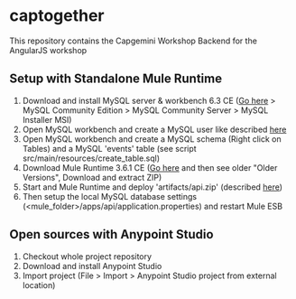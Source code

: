 # captogether

This repository contains the Capgemini Workshop Backend for the AngularJS workshop

## Setup with Standalone Mule Runtime

1. Download and install MySQL server & workbench 6.3 CE ([Go here](https://www.mysql.de/downloads/) > MySQL Community Edition > MySQL Community Server > MySQL Installer MSI)
1. Open MySQL workbench and create a MySQL user like described [here](https://dev.mysql.com/doc/refman/5.1/en/adding-users.html)
1. Open MySQL workbench and create a MySQL schema (Right click on Tables) and a MySQL 'events' table (see script src/main/resources/create_table.sql)
1. Download Mule Runtime 3.6.1 CE ([Go here](https://developer.mulesoft.com/download-mule-esb-runtime) and then see older "Older Versions", Download and extract ZIP)
1. Start and Mule Runtime and deploy 'artifacts/api.zip' (described [here](https://developer.mulesoft.com/docs/display/current/Walkthrough+Deploy+to+Runtime))
1. Then setup the local MySQL database settings (<mule_folder>/apps/api/application.properties) and restart Mule ESB

## Open sources with Anypoint Studio

1. Checkout whole project repository
1. Download and install Anypoint Studio 
1. Import project (File > Import > Anypoint Studio project from external location)
